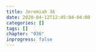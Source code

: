 ```yaml
---
title: Jeremiah 36
date: 2020-04-12T12:45:04-04:00
categories: []
tags: []
chapter: "036"
inprogress: false
---
```


